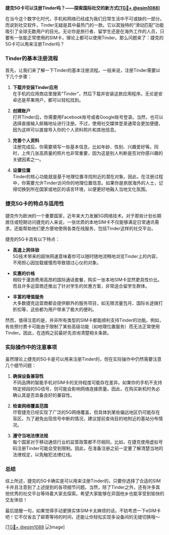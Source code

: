 **捷克5G卡可以注册Tinder吗？——探索国际社交的新方式[[TG💪+ @esim1088](https://t.me/s/esim1088)]**

在当今这个数字化时代，手机和网络已经成为我们日常生活中不可或缺的一部分。而说到社交软件，Tinder无疑是其中最热门的一款。它以其独特的“滑动匹配”功能吸引了全球无数用户的目光。无论你是旅行者、留学生还是在海外工作的人员，只要有一张能正常使用的SIM卡，理论上都可以使用Tinder。那么问题来了：捷克的5G卡可以用来注册Tinder吗？

### Tinder的基本注册流程

首先，让我们来了解一下Tinder的基本注册流程。一般来说，注册Tinder需要以下几个步骤：

1. **下载并安装Tinder应用**  
   在手机的应用商店里搜索“Tinder”，然后下载并安装这款应用程序。无论是安卓还是苹果用户，都可以轻松找到。

2. **创建账户**  
   打开Tinder后，你需要用Facebook账号或者Google账号登录。当然，也可以选择直接输入邮箱地址进行注册。不过，使用社交媒体登录通常会更加便捷，因为这样可以直接导入你的个人资料照片和其他信息。

3. **完善个人资料**  
   注册完成后，你需要填写一些基本信息，比如年龄、性别、兴趣爱好等。同时，上传几张高质量的照片也非常重要，因为这是别人判断是否对你感兴趣的关键因素之一。

4. **设置位置**  
   Tinder的核心功能就是基于地理位置寻找附近的潜在对象。因此，在注册过程中，你需要允许Tinder访问你的地理位置信息。如果你是旅居海外的人士，记得切换到所在国家或地区的语言环境，以便更好地融入当地文化氛围。

### 捷克5G卡的特点与适用性

捷克作为欧洲的一个重要国家，近年来大力发展5G网络技术。对于那些计划长期居住或短期访问捷克的人来说，一张优质的本地SIM卡不仅能够满足日常通讯需求，还能帮助他们更方便地使用各类在线服务，包括Tinder这样的社交平台。

捷克的5G卡具有以下特点：

- **高速上网体验**  
  5G技术带来的超快网速意味着你可以随时随地流畅地浏览Tinder上的内容，不用担心因加载缓慢而导致错过心仪的对象。

- **实惠的价格**  
  相较于漫游费用高昂的国际通话套餐，购买一张本地SIM卡显然更具性价比。而且许多运营商还推出了针对学生的优惠方案，非常适合留学生群体。

- **丰富的增值服务**  
  大多数捷克运营商都会提供额外的服务项目，如无限流量包月、国际长途拨打折扣等，这些都为用户带来了极大的便利。

然而，值得注意的是，并非所有类型的SIM卡都能顺利支持Tinder的功能。例如，有些预付费卡可能由于限制了某些高级功能（如地理位置服务）而无法正常使用Tinder。因此，在选购之前最好先咨询清楚相关条款。

### 实际操作中的注意事项

虽然理论上捷克的5G卡是可以用来注册Tinder的，但在实际操作中仍然需要注意几个细节问题：

1. **确保设备兼容性**  
   不同品牌的智能手机对SIM卡的支持程度可能存在差异。如果你的手机不支持特定频段的5G信号，则可能会影响网络连接质量。因此，在购买新机时务必确认其是否具备良好的兼容性。

2. **检查网络覆盖范围**  
   尽管捷克已经实现了广泛的5G网络覆盖，但具体到某些偏远地区仍可能存在盲区。为了避免出现信号中断的情况，建议提前查询目的地附近的基站分布情况。

3. **遵守当地法律法规**  
   每个国家对于移动通信行业的监管政策都不尽相同。比如，在捷克使用虚拟号码注册Tinder可能会受到限制。因此，在准备注册之前一定要了解清楚当地的法律规定，以免触犯法律红线。

### 总结

综上所述，捷克的5G卡确实是可以用来注册Tinder的，只要你选择了合适的SIM卡并且注意到了上述提到的各项细节问题。当然，除了Tinder之外，还有许多其他优秀的社交平台等待着大家去探索。希望大家能够在异国他乡也能享受到愉快的交友体验！

最后提醒一句，如果觉得手动更换实体SIM卡太麻烦的话，不妨考虑一下eSIM卡吧！它不仅省去了邮寄等待的时间，还能让你轻松实现多设备间的无缝切换哦～

[[TG💪+ @esim1088](https://t.me/s/esim1088) ![Image](https://i.postimg.cc/4NQfJmqS/Snipaste-2025-05-13-00-14-12.png)]